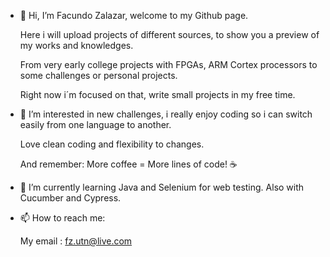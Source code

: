 - 👋 Hi, I’m Facundo Zalazar, welcome to my Github page.

	Here i will upload projects of different sources, to show you a preview of my works and knowledges. 
	
	From very early college projects with FPGAs, ARM Cortex processors to some challenges or personal projects. 
	
	Right now i´m focused on that, write small projects in my free time.

- 👀 I’m interested in new challenges, i really enjoy coding so i can switch easily from one language to another. 
	
	Love clean coding and flexibility to changes. 
	
	And remember: More coffee = More lines of code! ☕

- 🌱 I’m currently learning Java and Selenium for web testing. Also with Cucumber and Cypress.

- 📫 How to reach me: 

  My email : fz.utn@live.com

<!---
facundo-zalazar/facundo-zalazar is a ✨ special ✨ repository because its `README.md` (this file) appears on your GitHub profile.
You can click the Preview link to take a look at your changes.
--->
